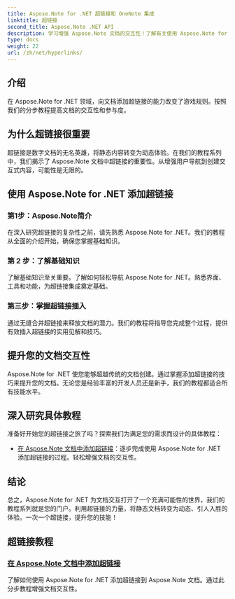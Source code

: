 ```yaml
---
title: Aspose.Note for .NET 超链接和 OneNote 集成
linktitle: 超链接
second_title: Aspose.Note .NET API
description: 学习增强 Aspose.Note 文档的交互性！了解有关使用 Aspose.Note for .NET 添加超链接的教程，从而增强文档的参与度。
type: docs
weight: 22
url: /zh/net/hyperlinks/
---
```

## 介绍

在 Aspose.Note for .NET 领域，向文档添加超链接的能力改变了游戏规则。按照我们的分步教程提高文档的交互性和参与度。

## 为什么超链接很重要

超链接是数字文档的无名英雄，将静态内容转变为动态体验。在我们的教程系列中，我们揭示了 Aspose.Note 文档中超链接的重要性。从增强用户导航到创建交互式内容，可能性是无限的。

## 使用 Aspose.Note for .NET 添加超链接

### 第1步：Aspose.Note简介

在深入研究超链接的复杂性之前，请先熟悉 Aspose.Note for .NET。我们的教程从全面的介绍开始，确保您掌握基础知识。

### 第 2 步：了解基础知识

了解基础知识至关重要。了解如何轻松导航 Aspose.Note for .NET。熟悉界面、工具和功能，为超链接集成奠定基础。

### 第三步：掌握超链接插入

通过无缝合并超链接来释放文档的潜力。我们的教程将指导您完成整个过程，提供有效插入超链接的实用见解和技巧。

## 提升您的文档交互性

Aspose.Note for .NET 使您能够超越传统的文档创建。通过掌握添加超链接的技巧来提升您的文档。无论您是经验丰富的开发人员还是新手，我们的教程都适合所有技能水平。

## 深入研究具体教程

准备好开始您的超链接之旅了吗？探索我们为满足您的需求而设计的具体教程：

- [在 Aspose.Note 文档中添加超链接](./add-hyperlinks/)：逐步完成使用 Aspose.Note for .NET 添加超链接的过程。轻松增强文档的交互性。

## 结论

总之，Aspose.Note for .NET 为文档交互打开了一个充满可能性的世界，我们的教程系列就是您的门户。利用超链接的力量，将静态文档转变为动态、引人入胜的体验。一次一个超链接，提升您的技能！
## 超链接教程
### [在 Aspose.Note 文档中添加超链接](./add-hyperlinks/)
了解如何使用 Aspose.Note for .NET 添加超链接到 Aspose.Note 文档。通过此分步教程增强文档交互性。